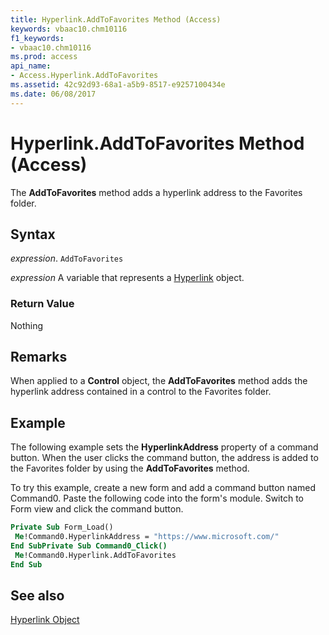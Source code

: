 ```yaml
---
title: Hyperlink.AddToFavorites Method (Access)
keywords: vbaac10.chm10116
f1_keywords:
- vbaac10.chm10116
ms.prod: access
api_name:
- Access.Hyperlink.AddToFavorites
ms.assetid: 42c92d93-68a1-a5b9-8517-e9257100434e
ms.date: 06/08/2017
---
```



# Hyperlink.AddToFavorites Method (Access)

The  **AddToFavorites** method adds a hyperlink address to the Favorites folder.


## Syntax

 _expression_. `AddToFavorites`

 _expression_ A variable that represents a [Hyperlink](./Access.Hyperlink.md) object.


### Return Value

Nothing


## Remarks

When applied to a  **Control** object, the **AddToFavorites** method adds the hyperlink address contained in a control to the Favorites folder.


## Example

The following example sets the  **HyperlinkAddress** property of a command button. When the user clicks the command button, the address is added to the Favorites folder by using the **AddToFavorites** method.

To try this example, create a new form and add a command button named Command0. Paste the following code into the form's module. Switch to Form view and click the command button.




```vb
Private Sub Form_Load() 
 Me!Command0.HyperlinkAddress = "https://www.microsoft.com/" 
End SubPrivate Sub Command0_Click() 
 Me!Command0.Hyperlink.AddToFavorites 
End Sub
```


## See also


[Hyperlink Object](Access.Hyperlink.md)

